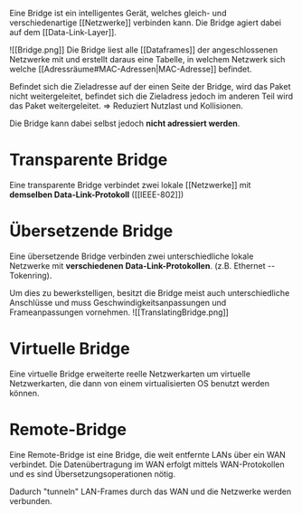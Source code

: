 Eine Bridge ist ein intelligentes Gerät, welches gleich- und verschiedenartige [[Netzwerke]] verbinden kann. Die Bridge agiert dabei auf dem [[Data-Link-Layer]].

![[Bridge.png]]
Die Bridge liest alle [[Dataframes]] der angeschlossenen Netzwerke mit und erstellt daraus eine Tabelle, in welchem Netzwerk sich welche [[Adressräume#MAC-Adressen|MAC-Adresse]] befindet.

Befindet sich die Zieladresse auf der einen Seite der Bridge, wird das Paket nicht weitergeleitet, befindet sich die Zieladress jedoch im anderen Teil wird das Paket weitergeleitet.
=> Reduziert Nutzlast und Kollisionen.

Die Bridge kann dabei selbst jedoch **nicht adressiert werden**.

# Transparente Bridge
Eine transparente Bridge verbindet zwei lokale [[Netzwerke]] mit **demselben Data-Link-Protokoll** ([[IEEE-802]])

# Übersetzende Bridge
Eine übersetzende Bridge verbinden zwei unterschiedliche lokale Netzwerke mit **verschiedenen Data-Link-Protokollen**. (z.B. Ethernet -- Tokenring).

Um dies zu bewerkstelligen, besitzt die Bridge meist auch unterschiedliche Anschlüsse und muss Geschwindigkeitsanpassungen und Frameanpassungen vornehmen.
![[TranslatingBridge.png]]
# Virtuelle Bridge
Eine virtuelle Bridge erweiterte reelle Netzwerkarten um virtuelle Netzwerkarten, die dann von einem virtualisierten OS benutzt werden können.

# Remote-Bridge
Eine Remote-Bridge ist eine Bridge, die weit entfernte LANs über ein WAN verbindet. 
Die Datenübertragung im WAN erfolgt mittels WAN-Protokollen und es sind Übersetzungsoperationen nötig.

Dadurch "tunneln" LAN-Frames durch das WAN und die Netzwerke werden verbunden.


